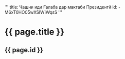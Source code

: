 '''
title: Ҷашни иди Ғалаба дар мактаби Президентӣ
id: -M6xT0HO05wXSIWIWqsS
'''

# {{ page.title }}
## {{ page.id }}
